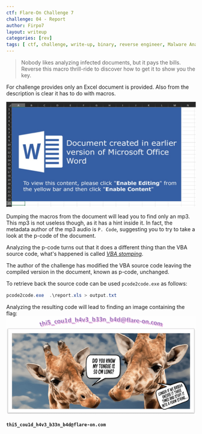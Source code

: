```yaml
---
ctf: Flare-On Challenge 7
challenge: 04 - Report
author: Firpo7
layout: writeup
categories: [rev]
tags: [ ctf, challenge, write-up, binary, reverse engineer, Malware Analysis]
---
```


> Nobody likes analyzing infected documents, but it pays the bills. Reverse this macro thrill-ride to discover how to get it to show you the key.


For challenge provides only an Excel document is provided. Also from the description is clear it has to do with macros.

![Infected Document](/assets/writeups/FlareOn7/report/start.png)

Dumping the macros from the document will lead you to find only an mp3. This mp3 is not useless though, as it has a hint inside it. In fact, the metadata author of the mp3 audio is `P. Code`, suggesting you to try to take a look at the p-code of the document.

Analyzing the p-code turns out that it does a different thing than the VBA source code, what's happened is called <cite>[VBA stomping][1]</cite>.

The author of the challenge has modified the VBA source code leaving the compiled version in the document, known as p-code, unchanged.

To retrieve back the source code can be used `pcode2code.exe` as follows:
```powershell
pcode2code.exe  .\report.xls > output.txt
```

Analyzing the resulting code will lead to finding an image containing the flag:
![Result Image](/assets/writeups/FlareOn7/report/solved.png)

**`thi5_cou1d_h4v3_b33n_b4d@flare-on.com`**


[1]: https://medium.com/walmartglobaltech/vba-stomping-advanced-maldoc-techniques-612c484ab278

